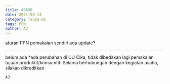 ```yaml
---
title: 49638
date: 2021-04-13
category: Tanya-SC
tags: PPN
author: AJ
---
```


aturan PPN pemakaian sendiri ada update?

---

belum ada *ada perubahan di UU Cika, tidak dibedakan lagi pemakaian tujuan produktif/konsumtif. Selama berhubungan dengan kegiatan usaha, silakan dikreditkan

`AJ`

